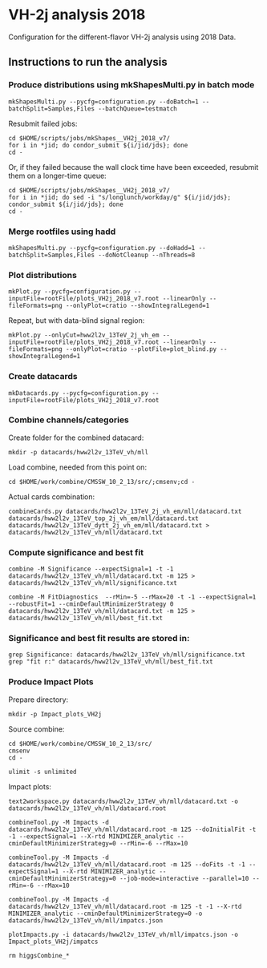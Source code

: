 # VH-2j analysis 2018

Configuration for the different-flavor VH-2j analysis using 2018 Data.

## Instructions to run the analysis

### Produce distributions using mkShapesMulti.py in batch mode

    mkShapesMulti.py --pycfg=configuration.py --doBatch=1 --batchSplit=Samples,Files --batchQueue=testmatch

Resubmit failed jobs:

    cd $HOME/scripts/jobs/mkShapes__VH2j_2018_v7/
    for i in *jid; do condor_submit ${i/jid/jds}; done
    cd -

Or, if they failed because the wall clock time have been exceeded, resubmit them on a longer-time queue:

    cd $HOME/scripts/jobs/mkShapes__VH2j_2018_v7/
    for i in *jid; do sed -i "s/longlunch/workday/g" ${i/jid/jds}; condor_submit ${i/jid/jds}; done
    cd -

### Merge rootfiles using hadd

    mkShapesMulti.py --pycfg=configuration.py --doHadd=1 --batchSplit=Samples,Files --doNotCleanup --nThreads=8

### Plot distributions

    mkPlot.py --pycfg=configuration.py --inputFile=rootFile/plots_VH2j_2018_v7.root --linearOnly --fileFormats=png --onlyPlot=cratio --showIntegralLegend=1

Repeat, but with data-blind signal region:

    mkPlot.py --onlyCut=hww2l2v_13TeV_2j_vh_em --inputFile=rootFile/plots_VH2j_2018_v7.root --linearOnly --fileFormats=png --onlyPlot=cratio --plotFile=plot_blind.py --showIntegralLegend=1

### Create datacards

    mkDatacards.py --pycfg=configuration.py --inputFile=rootFile/plots_VH2j_2018_v7.root 

### Combine channels/categories

Create folder for the combined datacard:

    mkdir -p datacards/hww2l2v_13TeV_vh/mll

Load combine, needed from this point on:

    cd $HOME/work/combine/CMSSW_10_2_13/src/;cmsenv;cd -

Actual cards combination:

    combineCards.py datacards/hww2l2v_13TeV_2j_vh_em/mll/datacard.txt datacards/hww2l2v_13TeV_top_2j_vh_em/mll/datacard.txt datacards/hww2l2v_13TeV_dytt_2j_vh_em/mll/datacard.txt > datacards/hww2l2v_13TeV_vh/mll/datacard.txt

### Compute significance and best fit

    combine -M Significance --expectSignal=1 -t -1 datacards/hww2l2v_13TeV_vh/mll/datacard.txt -m 125 > datacards/hww2l2v_13TeV_vh/mll/significance.txt

    combine -M FitDiagnostics  --rMin=-5 --rMax=20 -t -1 --expectSignal=1 --robustFit=1 --cminDefaultMinimizerStrategy 0 datacards/hww2l2v_13TeV_vh/mll/datacard.txt -m 125 > datacards/hww2l2v_13TeV_vh/mll/best_fit.txt

### Significance and best fit results are stored in:

    grep Significance: datacards/hww2l2v_13TeV_vh/mll/significance.txt
    grep "fit r:" datacards/hww2l2v_13TeV_vh/mll/best_fit.txt

### Produce Impact Plots

Prepare directory:

    mkdir -p Impact_plots_VH2j

Source combine:

    cd $HOME/work/combine/CMSSW_10_2_13/src/
    cmsenv
    cd -

    ulimit -s unlimited

Impact plots:

    text2workspace.py datacards/hww2l2v_13TeV_vh/mll/datacard.txt -o datacards/hww2l2v_13TeV_vh/mll/datacard.root

    combineTool.py -M Impacts -d datacards/hww2l2v_13TeV_vh/mll/datacard.root -m 125 --doInitialFit -t -1 --expectSignal=1 --X-rtd MINIMIZER_analytic --cminDefaultMinimizerStrategy=0 --rMin=-6 --rMax=10

    combineTool.py -M Impacts -d datacards/hww2l2v_13TeV_vh/mll/datacard.root -m 125 --doFits -t -1 --expectSignal=1 --X-rtd MINIMIZER_analytic --cminDefaultMinimizerStrategy=0 --job-mode=interactive --parallel=10 --rMin=-6 --rMax=10

    combineTool.py -M Impacts -d datacards/hww2l2v_13TeV_vh/mll/datacard.root -m 125 -t -1 --X-rtd MINIMIZER_analytic --cminDefaultMinimizerStrategy=0 -o datacards/hww2l2v_13TeV_vh/mll/impatcs.json
    
    plotImpacts.py -i datacards/hww2l2v_13TeV_vh/mll/impatcs.json -o Impact_plots_VH2j/impatcs

    rm higgsCombine_*


